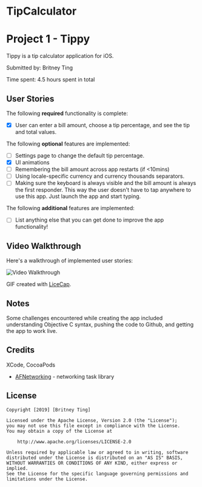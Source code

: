 # TipCalculator

# Project 1 - Tippy

Tippy is a tip calculator application for iOS.

Submitted by: Britney Ting

Time spent: 4.5 hours spent in total

## User Stories

The following **required** functionality is complete:

* [x] User can enter a bill amount, choose a tip percentage, and see the tip and total values.

The following **optional** features are implemented:

* [ ] Settings page to change the default tip percentage.
* [x] UI animations
* [ ] Remembering the bill amount across app restarts (if <10mins)
* [ ] Using locale-specific currency and currency thousands separators.
* [ ] Making sure the keyboard is always visible and the bill amount is always the first responder. This way the user doesn't have to tap anywhere to use this app. Just launch the app and start typing.

The following **additional** features are implemented:

- [ ] List anything else that you can get done to improve the app functionality!

## Video Walkthrough

Here's a walkthrough of implemented user stories:

<img src='https://giphy.com/gifs/iHywiNBigirffHrqj9/html5' title='Video Walkthrough' width='' alt='Video Walkthrough'/>

GIF created with [LiceCap](http://www.cockos.com/licecap/).

## Notes

Some challenges encountered while creating the app included understanding Objective C syntax, pushing the code to Github, and getting the app to work live.

## Credits

XCode, CocoaPods

- [AFNetworking](https://github.com/AFNetworking/AFNetworking) - networking task library

## License

    Copyright [2019] [Britney Ting]

    Licensed under the Apache License, Version 2.0 (the "License");
    you may not use this file except in compliance with the License.
    You may obtain a copy of the License at

        http://www.apache.org/licenses/LICENSE-2.0

    Unless required by applicable law or agreed to in writing, software
    distributed under the License is distributed on an "AS IS" BASIS,
    WITHOUT WARRANTIES OR CONDITIONS OF ANY KIND, either express or implied.
    See the License for the specific language governing permissions and
    limitations under the License.
